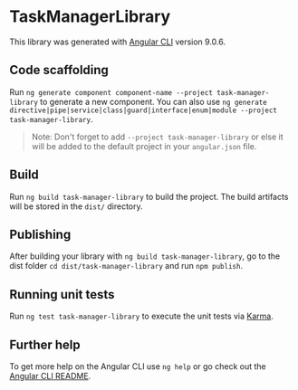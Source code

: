 # TaskManagerLibrary

This library was generated with [Angular CLI](https://github.com/angular/angular-cli) version 9.0.6.

## Code scaffolding

Run `ng generate component component-name --project task-manager-library` to generate a new component. You can also use `ng generate directive|pipe|service|class|guard|interface|enum|module --project task-manager-library`.
> Note: Don't forget to add `--project task-manager-library` or else it will be added to the default project in your `angular.json` file. 

## Build

Run `ng build task-manager-library` to build the project. The build artifacts will be stored in the `dist/` directory.

## Publishing

After building your library with `ng build task-manager-library`, go to the dist folder `cd dist/task-manager-library` and run `npm publish`.

## Running unit tests

Run `ng test task-manager-library` to execute the unit tests via [Karma](https://karma-runner.github.io).

## Further help

To get more help on the Angular CLI use `ng help` or go check out the [Angular CLI README](https://github.com/angular/angular-cli/blob/master/README.md).
